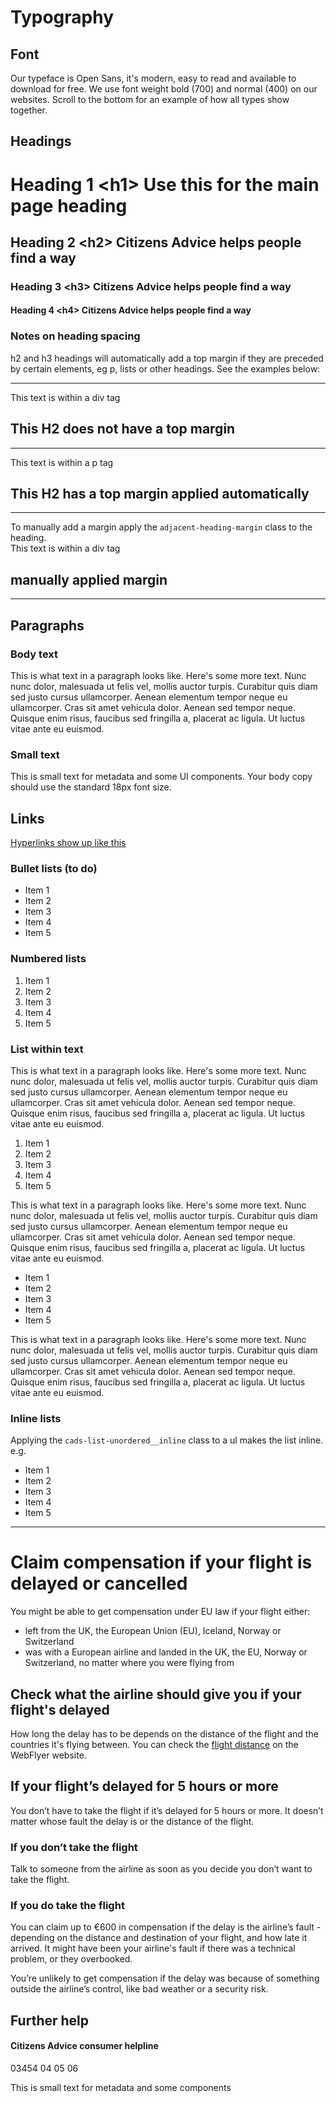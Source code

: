 <h1>Typography</h1>

<h2>Font</h2>

<p>
Our typeface is Open Sans, it's modern, easy to read and available to download for free. We use font weight bold (700) and normal (400) on our websites. Scroll to the bottom for an example of how all types show
together.
</p>

<h2>Headings</h2>

<h1>Heading 1 &lt;h1> Use this for the main page heading</h1>
<h2>Heading 2 &lt;h2> Citizens Advice helps people find a way</h2>
<h3>Heading 3 &lt;h3> Citizens Advice helps people find a way</h3>
<h4>Heading 4 &lt;h4> Citizens Advice helps people find a way</h4>

<h3>Notes on heading spacing</h3>
h2 and h3 headings will automatically add a top margin if they are preceded by certain elements, eg p, lists or other headings. See the examples below:
<hr/>
<div>This text is within a div tag</div>
<h2>This H2 does not have a top margin</h2>
<hr/>
<p>This text is within a p tag</p>
<h2>This H2 has a top margin applied automatically</h2>
<hr/>
To manually add a margin apply the <code class="css">adjacent-heading-margin</code> class to the heading.
<div>This text is within a div tag</div>
<h2 class="adjacent-heading-margin">manually applied margin</h2>
<hr/>

<h2>Paragraphs</h2>

<h3>Body text</h3>

<p>
This is what text in a paragraph looks like. Here's some more text.
Nunc nunc dolor, malesuada ut felis vel, mollis auctor turpis.
Curabitur quis diam sed justo cursus ullamcorper. Aenean elementum
tempor neque eu ullamcorper. Cras sit amet vehicula dolor. Aenean
sed tempor neque. Quisque enim risus, faucibus sed fringilla a,
placerat ac ligula. Ut luctus vitae ante eu euismod.
</p>

<h3>Small text</h3>

<p class="paragraph-s">This is small text for metadata and some UI components. Your body copy should use the standard 18px font size.</p>

<h2>Links</h2>

<p><a href="javascript:;">Hyperlinks show up like this</a></p>

<h3>Bullet lists (to do)</h3>

<ul>
	<li>Item 1</li>
	<li>Item 2</li>
	<li>Item 3</li>
	<li>Item 4</li>
	<li>Item 5</li>
</ul>

<h3>Numbered lists</h3>

<ol>
	<li>Item 1</li>
	<li>Item 2</li>
	<li>Item 3</li>
	<li>Item 4</li>
	<li>Item 5</li>
</ol>

<h3>List within text</h3>

<p>
This is what text in a paragraph looks like. Here's some more text.
Nunc nunc dolor, malesuada ut felis vel, mollis auctor turpis.
Curabitur quis diam sed justo cursus ullamcorper. Aenean elementum
tempor neque eu ullamcorper. Cras sit amet vehicula dolor. Aenean
sed tempor neque. Quisque enim risus, faucibus sed fringilla a,
placerat ac ligula. Ut luctus vitae ante eu euismod.
</p>
<ol>
	<li>Item 1</li>
	<li>Item 2</li>
	<li>Item 3</li>
	<li>Item 4</li>
	<li>Item 5</li>
</ol>
<p>
This is what text in a paragraph looks like. Here's some more text.
Nunc nunc dolor, malesuada ut felis vel, mollis auctor turpis.
Curabitur quis diam sed justo cursus ullamcorper. Aenean elementum
tempor neque eu ullamcorper. Cras sit amet vehicula dolor. Aenean
sed tempor neque. Quisque enim risus, faucibus sed fringilla a,
placerat ac ligula. Ut luctus vitae ante eu euismod.
</p>
<ul>
	<li>Item 1</li>
	<li>Item 2</li>
	<li>Item 3</li>
	<li>Item 4</li>
	<li>Item 5</li>
</ul>
<p>
This is what text in a paragraph looks like. Here's some more text.
Nunc nunc dolor, malesuada ut felis vel, mollis auctor turpis.
Curabitur quis diam sed justo cursus ullamcorper. Aenean elementum
tempor neque eu ullamcorper. Cras sit amet vehicula dolor. Aenean
sed tempor neque. Quisque enim risus, faucibus sed fringilla a,
placerat ac ligula. Ut luctus vitae ante eu euismod.
</p>

<h3>Inline lists</h3>
<p>Applying the <code class="lang-css">cads-list-unordered__inline</code> class to a ul makes the list inline. e.g.</p>

<ul class="cads-list-unordered cads-list-unordered__inline">
    <li>Item 1</li>
    <li>Item 2</li>
    <li>Item 3</li>
    <li>Item 4</li>
    <li>Item 5</li>
</ul>



----

<h1>Claim compensation if your flight is delayed or cancelled</h1>

<p>You might be able to get compensation under EU law if your flight either:</p>

<ul>
	<li>left from the UK, the European Union (EU), Iceland, Norway or Switzerland</li>
	<li>was with a European airline and landed in the UK, the EU, Norway or Switzerland, no matter where you were flying from</li>
</ul>

<h2>Check what the airline should give you if your flight's delayed</h2>

<p>How long the delay has to be depends on the distance of the flight and the countries it's flying between. You can check the <a href="">flight distance</a> on the WebFlyer website.</p>

<h2>If your flight’s delayed for 5 hours or more</h2>

<p>You don’t have to take the flight if it’s delayed for 5 hours or more. It doesn’t matter whose fault the delay is or the distance of the flight.</p>

<h3>If you don’t take the flight</h3>

<p>Talk to someone from the airline as soon as you decide you don’t want to take the flight.</p>

<h3>If you do take the flight</h3>

<p>You can claim up to €600 in compensation if the delay is the airline’s fault - depending on the distance and destination of your flight, and how late it arrived. It might have been your airline's fault if there was a technical problem, or they overbooked.</p>

<p>
You’re unlikely to get compensation if the delay was because of something outside the airline’s control, like bad weather or a security risk.</p>


<h2>Further help</h2>

<h4>Citizens Advice consumer helpline</h4>
<p>03454 04 05 06</p>
<p class="paragraph-s">This is small text for metadata and some components</p>
